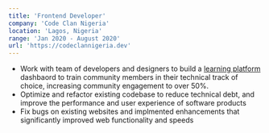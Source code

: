 ```yaml
---
title: 'Frontend Developer'
company: 'Code Clan Nigeria'
location: 'Lagos, Nigeria'
range: 'Jan 2020 - August 2020'
url: 'https://codeclannigeria.dev'
---
```


- Work with team of developers and designers to build a <a href="https://codeclannigeria.dev">learning platform</a> dashbaord to train community members in their technical track of choice, increasing community engagement to over 50%.</a>
- Optimize and refactor existing codebase to reduce technical debt, and improve the performance and user experience of software products
- Fix bugs on existing websites and implmented enhancements that significantly improved web functionality and speeds
